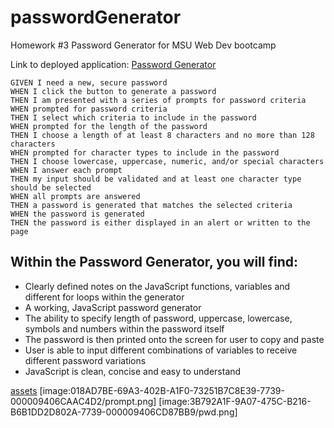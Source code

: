 # passwordGenerator
Homework #3 Password Generator for MSU Web Dev bootcamp

Link to deployed application: [Password Generator](https://emkaygru.github.io/passwordGenerator/) 

```
GIVEN I need a new, secure password
WHEN I click the button to generate a password
THEN I am presented with a series of prompts for password criteria
WHEN prompted for password criteria
THEN I select which criteria to include in the password
WHEN prompted for the length of the password
THEN I choose a length of at least 8 characters and no more than 128 characters
WHEN prompted for character types to include in the password
THEN I choose lowercase, uppercase, numeric, and/or special characters
WHEN I answer each prompt
THEN my input should be validated and at least one character type should be selected
WHEN all prompts are answered
THEN a password is generated that matches the selected criteria
WHEN the password is generated
THEN the password is either displayed in an alert or written to the page
```

## Within the Password Generator, you will find: 

* Clearly defined notes on the JavaScript functions, variables and different for loops within the generator 
* A working, JavaScript password generator 
* The ability to specify length of password, uppercase, lowercase, symbols and numbers within the password itself 
* The password is then printed onto the screen for user to copy and paste 
* User is able to input different combinations of variables to receive different password variations
* JavaScript is clean, concise and easy to understand 




[assets](file:///Users/emilykay/workspace/passwordGenerator/assets)
[image:018AD7BE-69A3-402B-A1F0-73251B7C8E39-7739-000009406CAAC4D2/prompt.png]
[image:3B792A1F-9A07-475C-B216-B6B1DD2D802A-7739-000009406CD87BB9/pwd.png]




